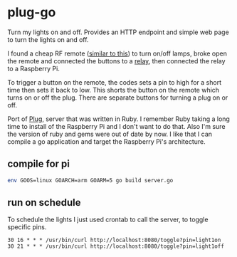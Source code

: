 # plug-go

Turn my lights on and off. Provides an HTTP endpoint and simple web page to
turn the lights on and off.

I found a cheap RF remote ([similar to this]) to turn on/off lamps, broke open the remote and connected
the buttons to a [relay], then connected the relay to a Raspberry Pi.

To trigger a button on the remote, the codes sets a pin to high for a short time then sets it back to low. This shorts the button on the remote which turns on or off the plug. There are separate buttons for turning a plug on or off.

Port of [Plug], server that was written in Ruby. I remember
Ruby taking a long time to install of the Raspberry Pi and I don't want to do that. Also I'm sure the version of ruby and gems were out of date by now. I like that I can compile a go application and target the Raspberry Pi's architecture.

## compile for pi

```sh
env GOOS=linux GOARCH=arm GOARM=5 go build server.go
```

## run on schedule

To schedule the lights I just used crontab to call the server, to toggle specific pins.

```cron
30 16 * * * /usr/bin/curl http://localhost:8080/toggle?pin=light1on
30 21 * * * /usr/bin/curl http://localhost:8080/toggle?pin=light1off
```

[Plug]: https://github.com/bkulyk/plug
[similar to this]: https://www.amazon.ca/Wireless-Electrical-Household-Appliances-ETL-Listed/dp/B07BH5S222/ref=sr_1_110?dchild=1&keywords=socket+remote+control+switch&qid=1605124921&sr=8-110
[relay]: https://www.amazon.ca/Homyl-Channel-Module-Computer-Product/dp/B08375GTC3/ref=sr_1_110?crid=28AK3GQSPJ0GY&dchild=1&keywords=8+channel+relay&qid=1605332021&s=electronics&sprefix=8+channe%2Celectronics%2C270&sr=1-110
